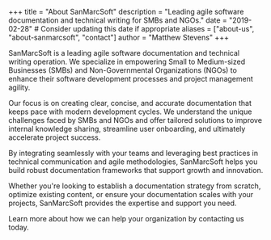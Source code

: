 +++
title = "About SanMarcSoft"
description = "Leading agile software documentation and technical writing for SMBs and NGOs."
date = "2019-02-28" # Consider updating this date if appropriate
aliases = ["about-us", "about-sanmarcsoft", "contact"]
author = "Matthew Stevens"
+++

SanMarcSoft is a leading agile software documentation and technical writing operation. We specialize in empowering Small to Medium-sized Businesses (SMBs) and Non-Governmental Organizations (NGOs) to enhance their software development processes and project management agility.

Our focus is on creating clear, concise, and accurate documentation that keeps pace with modern development cycles. We understand the unique challenges faced by SMBs and NGOs and offer tailored solutions to improve internal knowledge sharing, streamline user onboarding, and ultimately accelerate project success.

By integrating seamlessly with your teams and leveraging best practices in technical communication and agile methodologies, SanMarcSoft helps you build robust documentation frameworks that support growth and innovation.

Whether you're looking to establish a documentation strategy from scratch, optimize existing content, or ensure your documentation scales with your projects, SanMarcSoft provides the expertise and support you need.

Learn more about how we can help your organization by contacting us today.
